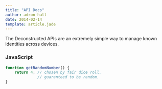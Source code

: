 ```yaml
---
title: "API Docs"
author: adron-hall
date: 2014-02-14
template: article.jade
---
```


The Deconstructed APIs are an extremely simple way to manage known identities across devices.

<span class="more"></span>

### JavaScript

```javascript
function getRandomNumber() {
    return 4; // chosen by fair dice roll.
              // guaranteed to be random.
}
```